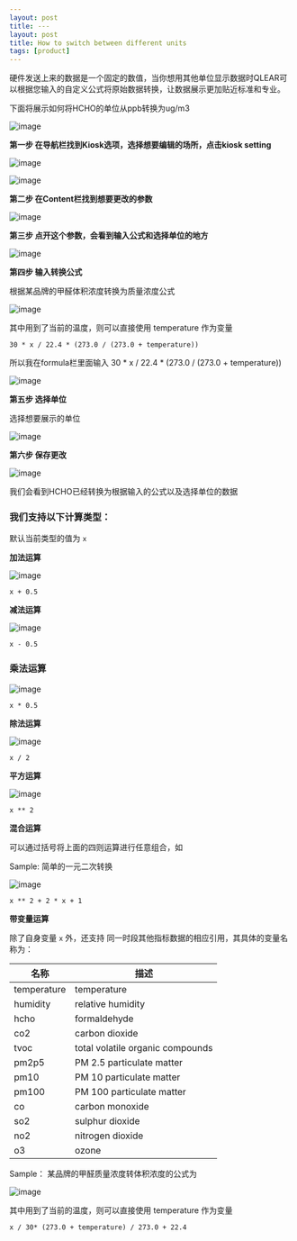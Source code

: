 ```yaml
---
layout: post
title: ---
layout: post
title: How to switch between different units
tags: [product]
---
```


硬件发送上来的数据是一个固定的数值，当你想用其他单位显示数据时QLEAR可以根据您输入的自定义公式将原始数据转换，让数据展示更加贴近标准和专业。

下面将展示如何将HCHO的单位从ppb转换为ug/m3

![image](https://user-images.githubusercontent.com/26155270/56724447-99c66600-677d-11e9-8bb8-a821a2dd6469.png)

**第一步 在导航栏找到Kiosk选项，选择想要编辑的场所，点击kiosk setting**

![image](https://user-images.githubusercontent.com/26155270/56717846-24a06400-6770-11e9-922b-38549555d236.png)

![image](https://user-images.githubusercontent.com/26155270/56710981-4ba06b00-675b-11e9-9a1e-4639e2f9d52f.png)

**第二步 在Content栏找到想要更改的参数**

![image](https://user-images.githubusercontent.com/26155270/56724546-cf6b4f00-677d-11e9-9042-eecc1b6f0fb1.png)

**第三步 点开这个参数，会看到输入公式和选择单位的地方**

![image](https://user-images.githubusercontent.com/26155270/56724618-f0cc3b00-677d-11e9-8601-ede4d8b0e78e.png)

**第四步 输入转换公式**

根据某品牌的甲醛体积浓度转换为质量浓度公式

![image](https://user-images.githubusercontent.com/6499/56725039-b57e3c00-677e-11e9-8788-7c2799bd06c5.png)

其中用到了当前的温度，则可以直接使用 temperature 作为变量

```
30 * x / 22.4 * (273.0 / (273.0 + temperature))
```
所以我在formula栏里面输入 30 * x / 22.4 * (273.0 / (273.0 + temperature))

![image](https://user-images.githubusercontent.com/26155270/56730863-8de1a080-678b-11e9-98ad-d570519019a1.png)

**第五步 选择单位**

选择想要展示的单位

![image](https://user-images.githubusercontent.com/26155270/56731342-d6e62480-678c-11e9-9ce8-833839037f2a.png)

**第六步 保存更改**

![image](https://user-images.githubusercontent.com/26155270/56731632-86bb9200-678d-11e9-9815-cafebe1103b7.png)

我们会看到HCHO已经转换为根据输入的公式以及选择单位的数据


### 我们支持以下计算类型：

默认当前类型的值为 `x`

**加法运算**

![image](https://user-images.githubusercontent.com/6499/56714217-bacf8c80-6766-11e9-9142-c83581f4cd92.png)


```
x + 0.5
```

**减法运算**

![image](https://user-images.githubusercontent.com/6499/56714208-b4411500-6766-11e9-8d1a-d3a119826879.png)

```
x - 0.5
```

### 乘法运算

![image](https://user-images.githubusercontent.com/6499/56714252-d20e7a00-6766-11e9-903d-ea6680e3d65f.png)

```
x * 0.5
```

**除法运算**

![image](https://user-images.githubusercontent.com/6499/56714265-dcc90f00-6766-11e9-9233-488d1e271145.png)

```
x / 2
```

**平方运算**

![image](https://user-images.githubusercontent.com/6499/56714301-008c5500-6767-11e9-9261-34ce43345d11.png)

```
x ** 2
```
**混合运算**

可以通过括号将上面的四则运算进行任意组合，如 

Sample: 简单的一元二次转换

![image](https://user-images.githubusercontent.com/6499/56714322-10a43480-6767-11e9-9c9b-53a447a3ad0d.png)

```
x ** 2 + 2 * x + 1
```

**带变量运算**

除了自身变量 `x` 外，还支持 同一时段其他指标数据的相应引用，其具体的变量名称为：

| 名称        | 描述                              |
| -           | -                                        |
| temperature | temperature                        |
| humidity    | relative humidity                   |
| hcho        | formaldehyde                    |
| co2         | carbon dioxide               |
| tvoc        | total volatile organic compounds  |
| pm2p5       | PM 2.5 particulate matter      |
| pm10        | PM 10 particulate matter        |
| pm100       | PM 100 particulate matter        |
| co          | carbon monoxide                 |
| so2         | sulphur dioxide                   |
| no2         | nitrogen dioxide     |
| o3          | ozone                         |

 Sample： 某品牌的甲醛质量浓度转体积浓度的公式为

![image](https://user-images.githubusercontent.com/6499/56713966-e736d900-6765-11e9-978c-0bcc1719ed8a.png)

其中用到了当前的温度，则可以直接使用 temperature 作为变量

```
x / 30* (273.0 + temperature) / 273.0 + 22.4
```




